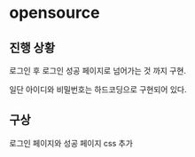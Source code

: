 # opensource

## 진행 상황

로그인 후 로그인 성공 페이지로 넘어가는 것 까지 구현.

일단 아이디와 비밀번호는 하드코딩으로 구현되어 있다.

## 구상
로그인 페이지와 성공 페이지 css 추가
